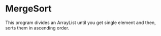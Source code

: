 # MergeSort
This program divides an ArrayList until you get single element and then, sorts them in ascending order.
